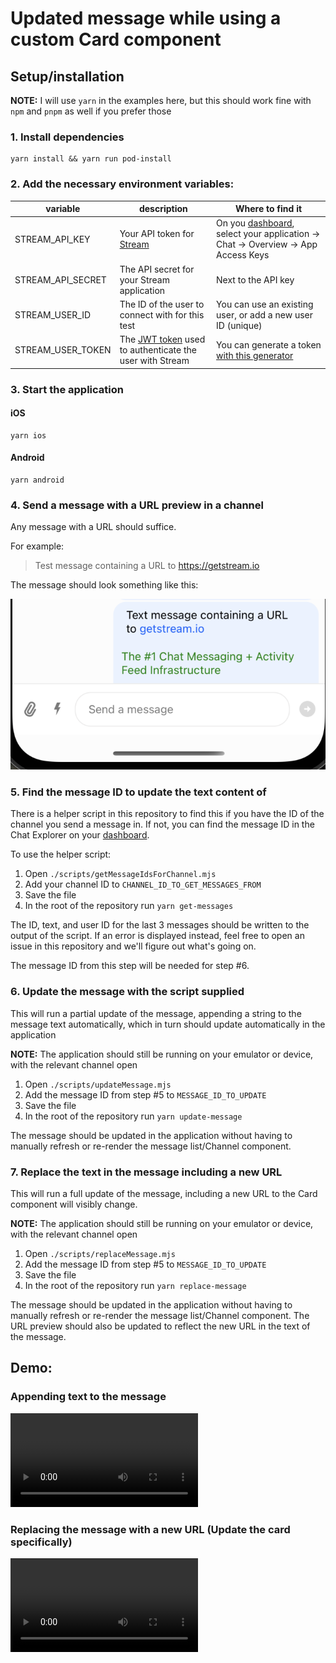 # Updated message while using a custom Card component

## Setup/installation

**NOTE:** I will use `yarn` in the examples here, but this should work fine with `npm` and `pnpm` as well if you prefer those

### 1. Install dependencies

``` shell
yarn install && yarn run pod-install
```

### 2. Add the necessary environment variables:

| variable          | description                                                                                                                                                                         | Where to find it                                                                                                                                                    |
|-------------------|-------------------------------------------------------------------------------------------------------------------------------------------------------------------------------------|---------------------------------------------------------------------------------------------------------------------------------------------------------------------|
| STREAM_API_KEY    | Your API token for [Stream](https://getstream.io)                                                                                                                                   | On you [dashboard](https://getstream.io/dashboard/v2), select your application -> Chat -> Overview -> App Access Keys                                               |
| STREAM_API_SECRET | The API secret for your Stream application                                                                                                                                          | Next to the API key                                                                                                                                                 |
| STREAM_USER_ID    | The ID of the user to connect with for this test                                                                                                                                    | You can use an existing user, or add a new user ID (unique)                                                                                                         |
| STREAM_USER_TOKEN | The [JWT token](https://getstream.io/chat/docs/javascript/tokens_and_authentication/?language=javascript#authentication-vs-authorization) used to authenticate the user with Stream | You can generate a token [with this generator](https://getstream.io/chat/docs/javascript/tokens_and_authentication/?language=javascript#manually-generating-tokens) |

### 3. Start the application

#### iOS

``` shell
yarn ios
```

#### Android

``` shell
yarn android
```

### 4. Send a message with a URL preview in a channel

Any message with a URL should suffice.

For example:

> Test message containing a URL to https://getstream.io

The message should look something like this:

![screenshot of a message with a green title and blue text from the URL preview](assets/example-url-preview.png)

### 5. Find the message ID to update the text content of 

There is a helper script in this repository to find this if you have the ID of the channel you send a message in. If not, you can find the message ID in the Chat Explorer on your [dashboard](https://getstream.io/dashboard/v2/).

To use the helper script: 

1. Open `./scripts/getMessageIdsForChannel.mjs`
2. Add your channel ID to `CHANNEL_ID_TO_GET_MESSAGES_FROM`
3. Save the file
4. In the root of the repository run `yarn get-messages`

The ID, text, and user ID for the last 3 messages should be written to the output of the script. If an error is displayed instead, feel free to open an issue in this repository and we'll figure out what's going on.

The message ID from this step will be needed for step #6.

### 6. Update the message with the script supplied

This will run a partial update of the message, appending a string to the message text automatically, which in turn should update automatically in the application 

**NOTE:** The application should still be running on your emulator or device, with the relevant channel open

1. Open `./scripts/updateMessage.mjs`
2. Add the message ID from step #5 to `MESSAGE_ID_TO_UPDATE`
3. Save the file 
4. In the root of the repository run `yarn update-message`

The message should be updated in the application without having to manually refresh or re-render the message list/Channel component.

### 7. Replace the text in the message including a new URL


This will run a full update of the message, including a new URL to the Card component will visibly change. 

**NOTE:** The application should still be running on your emulator or device, with the relevant channel open

1. Open `./scripts/replaceMessage.mjs`
2. Add the message ID from step #5 to `MESSAGE_ID_TO_UPDATE`
3. Save the file 
4. In the root of the repository run `yarn replace-message`

The message should be updated in the application without having to manually refresh or re-render the message list/Channel component. The URL preview should also be updated to reflect the new URL in the text of the message.

## Demo:

### Appending text to the message 

![Demo appending text to the message](./assets/demo-append.mp4)


### Replacing the message with a new URL (Update the card specifically)

![Demo appending text to the message](./assets/demo-replace.mp4)
